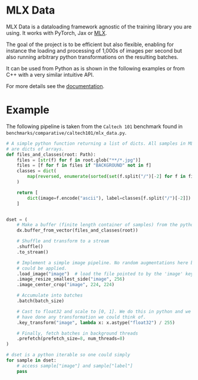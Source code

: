MLX Data
=========

MLX Data is a dataloading framework agnostic of the training library you are
using. It works with PyTorch, Jax or [MLX](https://ml-explore.github.io/mlx/).

The goal of the project is to be efficient but also flexible, enabling for
instance the loading and processing of 1,000s of images per second but also
running arbitrary python transformations on the resulting batches.

It can be used from Python as is shown in the following examples or from C++
with a very similar intuitive API.

For more details see the [documentation](https://ml-explore.github.io/mlx-data/).

Example
=======

The following pipeline is taken from the `Caltech 101` benchmark found in
`benchmarks/comparative/caltech101/mlx_data.py`.

```python
# A simple python function returning a list of dicts. All samples in MLX data
# are dicts of arrays.
def files_and_classes(root: Path):
    files = [str(f) for f in root.glob("**/*.jpg")]
    files = [f for f in files if "BACKGROUND" not in f]
    classes = dict(
        map(reversed, enumerate(sorted(set(f.split("/")[-2] for f in files))))
    )

    return [
        dict(image=f.encode("ascii"), label=classes[f.split("/")[-2]]) for f in files
    ]


dset = (
    # Make a buffer (finite length container of samples) from the python list
    dx.buffer_from_vector(files_and_classes(root))

    # Shuffle and transform to a stream
    .shuffle()
    .to_stream()

    # Implement a simple image pipeline. No random augmentations here but they
    # could be applied.
    .load_image("image")  # load the file pointed to by the 'image' key as an image
    .image_resize_smallest_side("image", 256)
    .image_center_crop("image", 224, 224)

    # Accumulate into batches
    .batch(batch_size)

    # Cast to float32 and scale to [0, 1]. We do this in python and we could
    # have done any transformation we could think of.
    .key_transform("image", lambda x: x.astype("float32") / 255)

    # Finally, fetch batches in background threads
    .prefetch(prefetch_size=8, num_threads=8)
)

# dset is a python iterable so one could simply
for sample in dset:
    # access sample["image"] and sample["label"]
    pass
```
